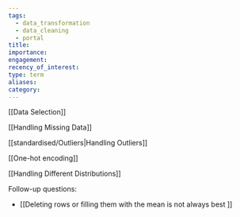 ```yaml
---
tags:
  - data_transformation
  - data_cleaning
  - portal
title: 
importance: 
engagement: 
recency_of_interest: 
type: term
aliases: 
category:
---
```

[[Data Selection]]

[[Handling Missing Data]]

[[standardised/Outliers|Handling Outliers]]

[[One-hot encoding]]

[[Handling Different Distributions]]


Follow-up questions:
- [[Deleting rows or filling them with the mean is not always best ]]
